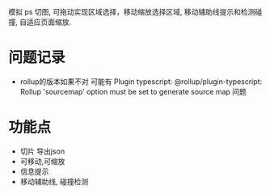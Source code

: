 模拟 ps 切图, 可拖动实现区域选择，移动缩放选择区域, 移动辅助线提示和检测碰撞, 自适应页面缩放.

# 问题记录
 - rollup的版本如果不对 可能有 Plugin typescript: @rollup/plugin-typescript: Rollup 'sourcemap' option must be set to generate source map 问题

 # 功能点
 - 切片 导出json
 - 可移动,可缩放
 - 信息提示
 - 移动辅助线, 碰撞检测